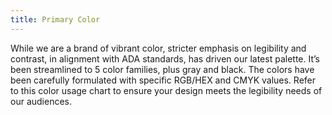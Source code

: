 ```yaml
---
title: Primary Color
---
```


While we are a brand of vibrant color, stricter emphasis on legibility and contrast, in alignment
with ADA standards, has driven our latest palette. It’s been streamlined to 5 color families,
plus gray and black.
The colors have been carefully formulated with specific RGB/HEX and CMYK values. Refer to
this color usage chart to ensure your design meets the legibility needs of our audiences.
